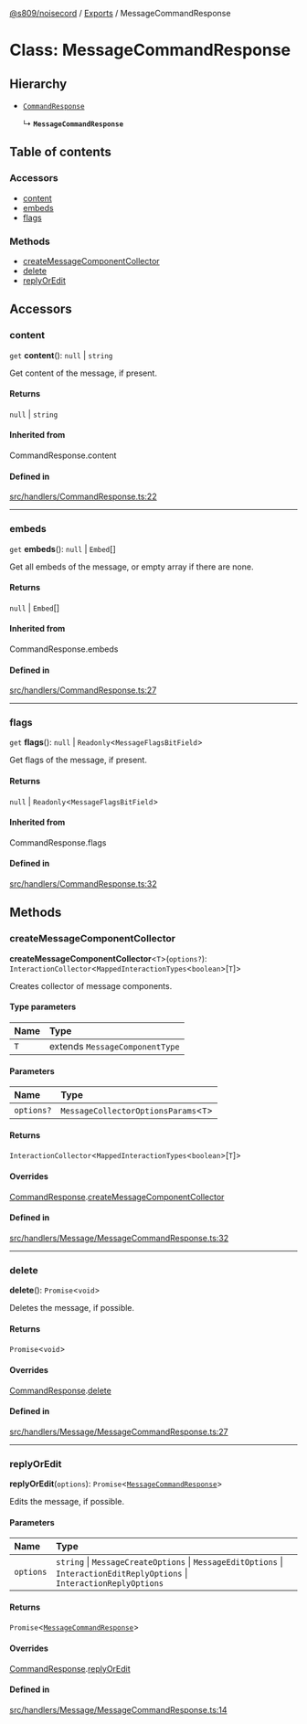 [@s809/noisecord](../README.md) / [Exports](../modules.md) / MessageCommandResponse

# Class: MessageCommandResponse

## Hierarchy

- [`CommandResponse`](CommandResponse.md)

  ↳ **`MessageCommandResponse`**

## Table of contents

### Accessors

- [content](MessageCommandResponse.md#content)
- [embeds](MessageCommandResponse.md#embeds)
- [flags](MessageCommandResponse.md#flags)

### Methods

- [createMessageComponentCollector](MessageCommandResponse.md#createmessagecomponentcollector)
- [delete](MessageCommandResponse.md#delete)
- [replyOrEdit](MessageCommandResponse.md#replyoredit)

## Accessors

### content

`get` **content**(): ``null`` \| `string`

Get content of the message, if present.

#### Returns

``null`` \| `string`

#### Inherited from

CommandResponse.content

#### Defined in

[src/handlers/CommandResponse.ts:22](https://github.com/s809/noisecord/blob/a1ec49a/src/handlers/CommandResponse.ts#L22)

___

### embeds

`get` **embeds**(): ``null`` \| `Embed`[]

Get all embeds of the message, or empty array if there are none.

#### Returns

``null`` \| `Embed`[]

#### Inherited from

CommandResponse.embeds

#### Defined in

[src/handlers/CommandResponse.ts:27](https://github.com/s809/noisecord/blob/a1ec49a/src/handlers/CommandResponse.ts#L27)

___

### flags

`get` **flags**(): ``null`` \| `Readonly`<`MessageFlagsBitField`\>

Get flags of the message, if present.

#### Returns

``null`` \| `Readonly`<`MessageFlagsBitField`\>

#### Inherited from

CommandResponse.flags

#### Defined in

[src/handlers/CommandResponse.ts:32](https://github.com/s809/noisecord/blob/a1ec49a/src/handlers/CommandResponse.ts#L32)

## Methods

### createMessageComponentCollector

**createMessageComponentCollector**<`T`\>(`options?`): `InteractionCollector`<`MappedInteractionTypes`<`boolean`\>[`T`]\>

Creates collector of message components.

#### Type parameters

| Name | Type |
| :------ | :------ |
| `T` | extends `MessageComponentType` |

#### Parameters

| Name | Type |
| :------ | :------ |
| `options?` | `MessageCollectorOptionsParams`<`T`\> |

#### Returns

`InteractionCollector`<`MappedInteractionTypes`<`boolean`\>[`T`]\>

#### Overrides

[CommandResponse](CommandResponse.md).[createMessageComponentCollector](CommandResponse.md#createmessagecomponentcollector)

#### Defined in

[src/handlers/Message/MessageCommandResponse.ts:32](https://github.com/s809/noisecord/blob/a1ec49a/src/handlers/Message/MessageCommandResponse.ts#L32)

___

### delete

**delete**(): `Promise`<`void`\>

Deletes the message, if possible.

#### Returns

`Promise`<`void`\>

#### Overrides

[CommandResponse](CommandResponse.md).[delete](CommandResponse.md#delete)

#### Defined in

[src/handlers/Message/MessageCommandResponse.ts:27](https://github.com/s809/noisecord/blob/a1ec49a/src/handlers/Message/MessageCommandResponse.ts#L27)

___

### replyOrEdit

**replyOrEdit**(`options`): `Promise`<[`MessageCommandResponse`](MessageCommandResponse.md)\>

Edits the message, if possible.

#### Parameters

| Name | Type |
| :------ | :------ |
| `options` | `string` \| `MessageCreateOptions` \| `MessageEditOptions` \| `InteractionEditReplyOptions` \| `InteractionReplyOptions` |

#### Returns

`Promise`<[`MessageCommandResponse`](MessageCommandResponse.md)\>

#### Overrides

[CommandResponse](CommandResponse.md).[replyOrEdit](CommandResponse.md#replyoredit)

#### Defined in

[src/handlers/Message/MessageCommandResponse.ts:14](https://github.com/s809/noisecord/blob/a1ec49a/src/handlers/Message/MessageCommandResponse.ts#L14)
